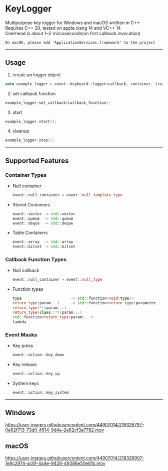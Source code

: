 # KeyLogger
Multipurpose key logger for Windows and macOS writhen in C++  
Requires C++ 20, tested on apple clang 14 and VC++ 14  
Overhead is about 1~2 mircoseconds(on first callback invocation)  
~~~
On macOS, please add 'ApplicationServices.framework' to the project
~~~
-----
## Usage  
1. create an logger object
```c++
auto example_logger = event::keyboard::logger<callback, container, traits, event_mask...>();
```  
2. set callback function
```c++
example_logger.set_callback(callback_function);
```  
3. start
 ```c++
example_logger.start();
```  
4. cleanup
 ```c++
example_logger.stop();
```  
-----
## Supported Features  
### Container Types  
- Null container
  ```c++
  event::null_container = event::null_template_type
  ```  
- Stored Containers  
  ```c++
  event::vector -> std::vector  
  event::queue  -> std::queue  
  event::deque  -> std::deque  
  ```  
- Table Containers  
  ```c++
  event::array  -> std::array
  event::bitset -> std::bitset
  ```    
  
### Callback Function Types  
- Null callback
  ```c++
  event::null_container = event::null_type
  ```  
- Function types
  ```c++
  type                      -> std::function<void(type)>  
  return_type(param...)     -> std::function<return_type(parameter...)>  
  return_type(*)(param...)        
  return_type(class::*)(param...) 
  std::function<return_type(param)...>  
  lambda  
  ```  
  
### Event Masks
- Key press
  ```c++
  event::action::key_down
  ```
- Key release
  ```c++
  event::action::key_up
  ```  
- System keys
  ```c++
  event::action::key_system
  ```  

-----
## Windows

https://user-images.githubusercontent.com/44907014/218326797-0e62f713-73d0-4514-9d4e-2e62cf3a7782.mov  
  
## macOS

https://user-images.githubusercontent.com/44907014/218326907-1e9c2974-ac6f-4a4e-9428-49386e50e61b.mov
